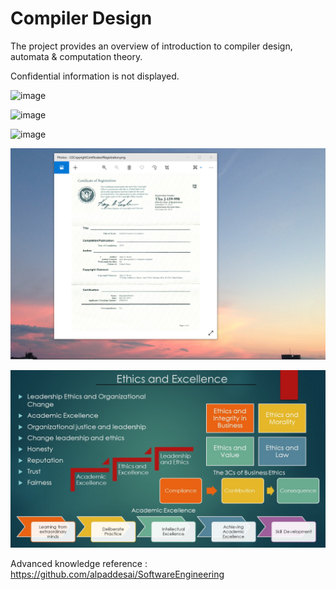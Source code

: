 # Compiler Design

The project provides an overview of introduction to compiler design, automata & computation theory. 

Confidential information is not displayed.  

![image](ComputationTheory.png)

![image](CompilerDesign.png)

![image](CertificateCplusplus.png)

![image](USCopyrightCertificate.png)

![image](Ethics.jpg)

Advanced knowledge reference : https://github.com/alpaddesai/SoftwareEngineering

